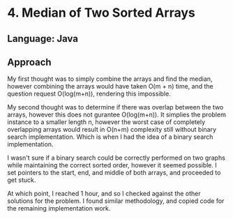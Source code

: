 # 4. Median of Two Sorted Arrays
## Language: Java
## Approach
My first thought was to simply combine the arrays and find the median, however combining the arrays would have taken O(m + n) time, and the question request O(log(m+n)), rendering this impossible.

My second thought was to determine if there was overlap between the two arrays, however this does not gurantee O(log(m+n)). It simplies the problem instance to a smaller length n, however the worst case of completely overlapping arrays would result in O(n+m) complexity still without binary search implementation. Which is when I had the idea of a binary search implementation.

I wasn't sure if a binary search could be correctly performed on two graphs while maintaining the correct sorted order, however it seemed possible. I set pointers to the start, end, and middle of both arrays, and proceeded to get stuck.

At which point, I reached 1 hour, and so I checked against the other solutions for the problem. I found similar methodology, and copied code for the remaining implementation work.
